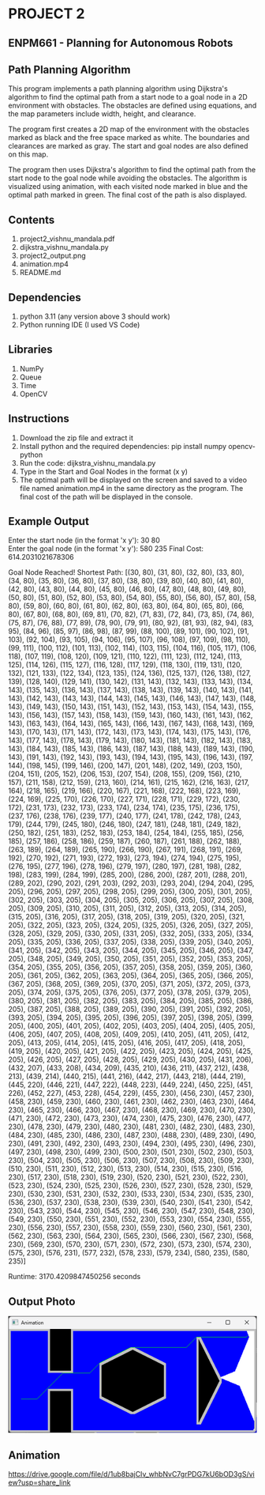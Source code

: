 # PROJECT 2

## ENPM661 - Planning for Autonomous Robots

## Path Planning Algorithm
This program implements a path planning algorithm using Dijkstra's algorithm to find the optimal path from a start node to a goal node in a 2D environment with obstacles. The obstacles are defined using equations, and the map parameters include width, height, and clearance.

The program first creates a 2D map of the environment with the obstacles marked as black and the free space marked as white. The boundaries and clearances are marked as gray. The start and goal nodes are also defined on this map.

The program then uses Dijkstra's algorithm to find the optimal path from the start node to the goal node while avoiding the obstacles. The algorithm is visualized using animation, with each visited node marked in blue and the optimal path marked in green. The final cost of the path is also displayed.
## Contents
1. project2_vishnu_mandala.pdf
2. dijkstra_vishnu_mandala.py
3. project2_output.png
4. animation.mp4
5. README.md

## Dependencies

1. python 3.11 (any version above 3 should work)
2. Python running IDE (I used VS Code)

## Libraries

1. NumPy
2. Queue
3. Time
4. OpenCV

## Instructions
1. Download the zip file and extract it
2. Install python and the required dependencies: pip install numpy opencv-python
3. Run the code: dijkstra_vishnu_mandala.py
4. Type in the Start and Goal Nodes in the format (x y)
5. The optimal path will be displayed on the screen and saved to a video file named animation.mp4 in the same directory as the program. The final cost of the path will be displayed in the console.

## Example Output

Enter the start node (in the format 'x y'): 30 80   
Enter the goal node (in the format 'x y'): 580 235
Final Cost:  614.2031021678306

Goal Node Reached!
Shortest Path: [(30, 80), (31, 80), (32, 80), (33, 80), (34, 80), (35, 80), (36, 80), (37, 80), (38, 80), (39, 80), (40, 80), (41, 80), (42, 80), (43, 80), (44, 80), (45, 80), (46, 80), (47, 80), (48, 80), (49, 80), (50, 80), (51, 80), (52, 80), (53, 80), (54, 80), (55, 80), (56, 80), (57, 80), (58, 80), (59, 80), (60, 80), (61, 80), (62, 80), (63, 80), (64, 80), (65, 80), (66, 80), (67, 80), (68, 80), (69, 81), (70, 82), (71, 83), (72, 84), (73, 85), (74, 86), (75, 87), (76, 88), (77, 89), (78, 90), (79, 91), (80, 92), (81, 93), (82, 94), (83, 95), (84, 96), (85, 97), (86, 98), (87, 99), (88, 100), (89, 101), (90, 102), (91, 103), (92, 104), (93, 105), (94, 106), (95, 107), (96, 108), (97, 109), (98, 110), (99, 111), (100, 112), (101, 113), (102, 114), (103, 115), (104, 116), (105, 117), (106, 118), (107, 119), (108, 120), (109, 121), (110, 122), (111, 123), (112, 124), (113, 125), (114, 126), (115, 127), (116, 128), (117, 129), (118, 130), (119, 131), (120, 132), (121, 133), (122, 134), (123, 135), (124, 136), (125, 137), (126, 138), (127, 139), (128, 140), (129, 141), (130, 142), (131, 143), (132, 143), (133, 143), (134, 143), (135, 143), (136, 143), (137, 143), (138, 143), (139, 143), (140, 143), (141, 143), (142, 143), (143, 143), (144, 143), (145, 143), (146, 143), (147, 143), (148, 143), (149, 143), (150, 143), (151, 143), (152, 143), (153, 143), (154, 143), (155, 143), (156, 143), (157, 143), (158, 143), (159, 143), (160, 143), (161, 143), (162, 143), (163, 143), (164, 143), (165, 143), (166, 143), (167, 143), (168, 143), (169, 143), (170, 143), (171, 143), (172, 143), (173, 143), (174, 143), (175, 143), (176, 143), (177, 143), (178, 143), (179, 143), (180, 143), (181, 143), (182, 143), (183, 143), (184, 143), (185, 143), (186, 143), (187, 143), (188, 143), (189, 143), (190, 143), (191, 143), (192, 143), (193, 143), (194, 143), (195, 143), (196, 143), (197, 144), (198, 145), (199, 146), (200, 147), (201, 148), (202, 149), (203, 150), (204, 151), (205, 152), (206, 153), (207, 154), (208, 155), (209, 156), (210, 157), (211, 158), (212, 159), (213, 160), (214, 161), (215, 162), (216, 163), (217, 164), (218, 165), (219, 166), (220, 167), (221, 168), (222, 168), (223, 169), (224, 169), (225, 170), (226, 170), (227, 171), (228, 171), (229, 172), (230, 172), (231, 173), (232, 173), (233, 174), (234, 174), (235, 175), (236, 175), (237, 176), (238, 176), (239, 177), (240, 177), (241, 178), (242, 178), (243, 179), (244, 179), (245, 180), (246, 180), (247, 181), (248, 181), (249, 182), (250, 182), (251, 183), (252, 183), (253, 184), (254, 184), (255, 185), (256, 185), (257, 186), (258, 186), (259, 187), (260, 187), (261, 188), (262, 188), (263, 189), (264, 189), (265, 190), (266, 190), (267, 191), (268, 191), (269, 192), (270, 192), (271, 193), (272, 193), (273, 194), (274, 194), (275, 195), (276, 195), (277, 196), (278, 196), (279, 197), (280, 197), (281, 198), (282, 198), (283, 199), (284, 199), (285, 200), (286, 200), (287, 201), (288, 201), (289, 202), (290, 202), (291, 203), (292, 203), (293, 204), (294, 204), (295, 205), (296, 205), (297, 205), (298, 205), (299, 205), (300, 205), (301, 205), (302, 205), (303, 205), (304, 205), (305, 205), (306, 205), (307, 205), (308, 205), (309, 205), (310, 205), (311, 205), (312, 205), (313, 205), (314, 205), (315, 205), (316, 205), (317, 205), (318, 205), (319, 205), (320, 205), (321, 205), (322, 205), (323, 205), (324, 205), (325, 205), (326, 205), (327, 205), (328, 205), (329, 205), (330, 205), (331, 205), (332, 205), (333, 205), (334, 205), (335, 205), (336, 205), (337, 205), (338, 205), (339, 205), (340, 205), (341, 205), (342, 205), (343, 205), (344, 205), (345, 205), (346, 205), (347, 205), (348, 205), (349, 205), (350, 205), (351, 205), (352, 205), (353, 205), (354, 205), (355, 205), (356, 205), (357, 205), (358, 205), (359, 205), (360, 205), (361, 205), (362, 205), (363, 205), (364, 205), (365, 205), (366, 205), (367, 205), (368, 205), (369, 205), (370, 205), (371, 205), (372, 205), (373, 205), (374, 205), (375, 205), (376, 205), (377, 205), (378, 205), (379, 205), (380, 205), (381, 205), (382, 205), (383, 205), (384, 205), (385, 205), (386, 205), (387, 205), (388, 205), (389, 205), (390, 205), (391, 205), (392, 205), (393, 205), (394, 205), (395, 205), (396, 205), (397, 205), (398, 205), (399, 205), (400, 205), (401, 205), (402, 205), (403, 205), (404, 205), (405, 205), (406, 205), (407, 205), (408, 205), (409, 205), (410, 205), (411, 205), (412, 205), (413, 205), (414, 205), (415, 205), (416, 205), (417, 205), (418, 205), (419, 205), (420, 205), (421, 205), (422, 205), (423, 205), (424, 205), (425, 205), (426, 205), (427, 205), (428, 205), (429, 205), (430, 205), (431, 206), (432, 207), (433, 208), (434, 209), (435, 210), (436, 211), (437, 212), (438, 213), (439, 214), (440, 215), (441, 216), (442, 217), (443, 218), (444, 219), (445, 220), (446, 221), (447, 222), (448, 223), (449, 224), (450, 225), (451, 226), (452, 227), (453, 228), (454, 229), (455, 230), (456, 230), (457, 230), (458, 230), (459, 230), (460, 230), (461, 230), (462, 230), (463, 230), (464, 230), (465, 230), (466, 230), (467, 230), (468, 230), (469, 230), (470, 230), (471, 230), (472, 230), (473, 230), (474, 230), (475, 230), (476, 230), (477, 230), (478, 230), (479, 230), (480, 230), (481, 230), (482, 230), (483, 230), (484, 230), (485, 230), (486, 230), (487, 230), (488, 230), (489, 230), (490, 230), (491, 230), (492, 230), (493, 230), (494, 230), (495, 230), (496, 230), (497, 230), (498, 230), (499, 230), (500, 230), (501, 230), (502, 230), (503, 230), (504, 230), (505, 230), (506, 230), (507, 230), (508, 230), (509, 230), (510, 230), (511, 230), (512, 230), (513, 230), (514, 230), (515, 230), (516, 230), (517, 230), (518, 230), (519, 230), (520, 230), (521, 230), (522, 230), (523, 230), (524, 230), (525, 230), (526, 230), (527, 230), (528, 230), (529, 230), (530, 230), (531, 230), (532, 230), (533, 230), (534, 230), (535, 230), (536, 230), (537, 230), (538, 230), (539, 230), (540, 230), (541, 230), (542, 230), (543, 230), (544, 230), (545, 230), (546, 230), (547, 230), (548, 230), (549, 230), (550, 230), (551, 230), (552, 230), (553, 230), (554, 230), (555, 230), (556, 230), (557, 230), (558, 230), (559, 230), (560, 230), (561, 230), (562, 230), (563, 230), (564, 230), (565, 230), (566, 230), (567, 230), (568, 230), (569, 230), (570, 230), (571, 230), (572, 230), (573, 230), (574, 230), (575, 230), (576, 231), (577, 232), (578, 233), (579, 234), (580, 235), (580, 235)]

Runtime: 3170.4209847450256 seconds

## Output Photo
![Dijkstra](https://github.com/vishnumandala/Path-Planning-Algorithm-using-Dijkstra/blob/main/project2_output.png)

## Animation
https://drive.google.com/file/d/1ub8bajCIv_whbNvC7grPDG7kU6bOD3gS/view?usp=share_link
